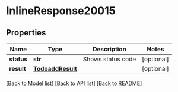 # InlineResponse20015

## Properties
Name | Type | Description | Notes
------------ | ------------- | ------------- | -------------
**status** | **str** | Shows status code | [optional] 
**result** | [**TodoaddResult**](TodoaddResult.md) |  | [optional] 

[[Back to Model list]](../README.md#documentation-for-models) [[Back to API list]](../README.md#documentation-for-api-endpoints) [[Back to README]](../README.md)


